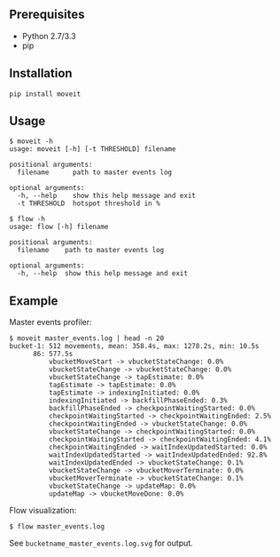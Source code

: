 Prerequisites
-------------

* Python 2.7/3.3
* pip

Installation
------------

    pip install moveit

Usage
-----

    $ moveit -h
    usage: moveit [-h] [-t THRESHOLD] filename

    positional arguments:
      filename      path to master events log

    optional arguments:
      -h, --help    show this help message and exit
      -t THRESHOLD  hotspot threshold in %

    $ flow -h
    usage: flow [-h] filename

    positional arguments:
      filename    path to master events log

    optional arguments:
      -h, --help  show this help message and exit

Example
-------

Master events profiler:

    $ moveit master_events.log | head -n 20
    bucket-1: 512 movements, mean: 358.4s, max: 1278.2s, min: 10.5s
          86: 577.5s
              vbucketMoveStart -> vbucketStateChange: 0.0%
              vbucketStateChange -> vbucketStateChange: 0.0%
              vbucketStateChange -> tapEstimate: 0.0%
              tapEstimate -> tapEstimate: 0.0%
              tapEstimate -> indexingInitiated: 0.0%
              indexingInitiated -> backfillPhaseEnded: 0.3%
              backfillPhaseEnded -> checkpointWaitingStarted: 0.0%
              checkpointWaitingStarted -> checkpointWaitingEnded: 2.5%
              checkpointWaitingEnded -> vbucketStateChange: 0.0%
              vbucketStateChange -> checkpointWaitingStarted: 0.0%
              checkpointWaitingStarted -> checkpointWaitingEnded: 4.1%
              checkpointWaitingEnded -> waitIndexUpdatedStarted: 0.0%
              waitIndexUpdatedStarted -> waitIndexUpdatedEnded: 92.8%
              waitIndexUpdatedEnded -> vbucketStateChange: 0.1%
              vbucketStateChange -> vbucketMoverTerminate: 0.0%
              vbucketMoverTerminate -> vbucketStateChange: 0.1%
              vbucketStateChange -> updateMap: 0.0%
              updateMap -> vbucketMoveDone: 0.0%

Flow visualization:

    $ flow master_events.log

See `bucketname_master_events.log.svg` for output.
